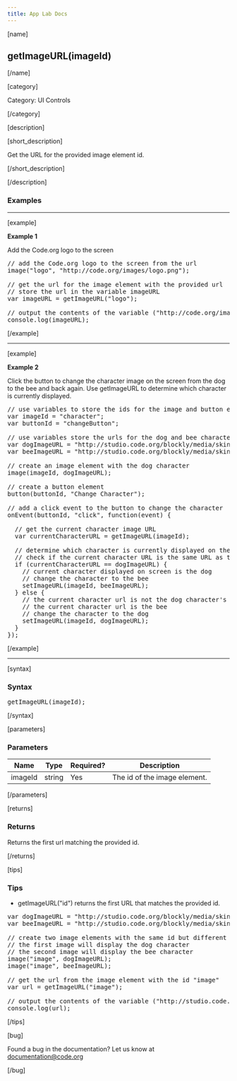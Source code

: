 ```yaml
---
title: App Lab Docs
---
```


[name]

## getImageURL(imageId)

[/name]

[category]

Category: UI Controls

[/category]

[description]

[short_description]

Get the URL for the provided image element id.

[/short_description]

[/description]

### Examples
____________________________________________________

[example]

**Example 1**

Add the Code.org logo to the screen

<pre>
// add the Code.org logo to the screen from the url
image("logo", "http://code.org/images/logo.png");

// get the url for the image element with the provided url
// store the url in the variable imageURL
var imageURL = getImageURL("logo");

// output the contents of the variable ("http://code.org/images/logo.png") to the console
console.log(imageURL);
</pre>

[/example]

____________________________________________________

[example]

**Example 2**

Click the button to change the character image on the screen from the dog to the bee and back again.
Use getImageURL to determine which character is currently displayed.

<pre>
// use variables to store the ids for the image and button elements
var imageId = "character";
var buttonId = "changeButton";

// use variables store the urls for the dog and bee character images
var dogImageURL = "http://studio.code.org/blockly/media/skins/applab/static_avatar.png";
var beeImageURL = "http://studio.code.org/blockly/media/skins/bee/static_avatar.png";

// create an image element with the dog character
image(imageId, dogImageURL);

// create a button element
button(buttonId, "Change Character");

// add a click event to the button to change the character
onEvent(buttonId, "click", function(event) {

  // get the current character image URL
  var currentCharacterURL = getImageURL(imageId);

  // determine which character is currently displayed on the screen
  // check if the current character URL is the same URL as the dog character's
  if (currentCharacterURL == dogImageURL) {
    // current character displayed on screen is the dog
    // change the character to the bee
    setImageURL(imageId, beeImageURL);
  } else {
    // the current character url is not the dog character's url
    // the current character url is the bee
    // change the character to the dog
    setImageURL(imageId, dogImageURL);
  }
});
</pre>

[/example]

____________________________________________________

[syntax]

### Syntax
<pre>
getImageURL(imageId);
</pre>

[/syntax]

[parameters]

### Parameters

| Name  | Type | Required? | Description |
|-----------------|------|-----------|-------------|
| imageId | string | Yes | The id of the image element. |

[/parameters]

[returns]

### Returns
Returns the first url matching the provided id.

[/returns]

[tips]

### Tips
- getImageURL("id") returns the first URL that matches the provided id.
<pre>
var dogImageURL = "http://studio.code.org/blockly/media/skins/applab/static_avatar.png";
var beeImageURL = "http://studio.code.org/blockly/media/skins/bee/static_avatar.png";

// create two image elements with the same id but different urls
// the first image will display the dog character
// the second image will display the bee character
image("image", dogImageURL);
image("image", beeImageURL);

// get the url from the image element with the id "image"
var url = getImageURL("image");

// output the contents of the variable ("http://studio.code.org/blockly/media/skins/applab/static_avatar.png") to the console
console.log(url);
</pre>

[/tips]

[bug]

Found a bug in the documentation? Let us know at documentation@code.org

[/bug]
